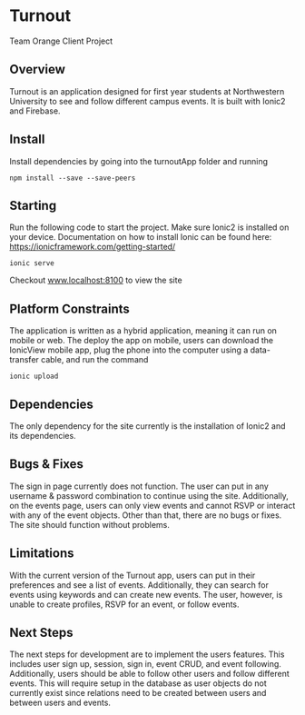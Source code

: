 # Turnout
Team Orange Client Project

## Overview
Turnout is an application designed for first year students at Northwestern University to see and follow different campus events. It is built with Ionic2 and Firebase. 

## Install
Install dependencies by going into the turnoutApp folder and running 
```
npm install --save --save-peers
```

## Starting 
Run the following code to start the project. Make sure Ionic2 is installed on your device. Documentation on how to install Ionic can be found here: https://ionicframework.com/getting-started/
```
ionic serve
```
Checkout www.localhost:8100 to view the site

## Platform Constraints
The application is written as a hybrid application, meaning it can run on mobile or web. The deploy the app on mobile, users can download the IonicView mobile app, plug the phone into the computer using a data-transfer cable, and run the command
```
ionic upload
```

## Dependencies
The only dependency for the site currently is the installation of Ionic2 and its dependencies.

## Bugs & Fixes
The sign in page currently does not function. The user can put in any username & password combination to continue using the site. Additionally, on the events page, users can only view events and cannot RSVP or interact with any of the event objects. Other than that, there are no bugs or fixes. The site should function without problems.

## Limitations
With the current version of the Turnout app, users can put in their preferences and see a list of events. Additionally, they can search for events using keywords and can create new events. The user, however, is unable to create profiles, RSVP for an event, or follow events. 

## Next Steps
The next steps for development are to implement the users features. This includes user sign up, session, sign in, event CRUD, and event following. Additionally, users should be able to follow other users and follow different events. This will require setup in the database as user objects do not currently exist since relations need to be created between users and between users and events. 

